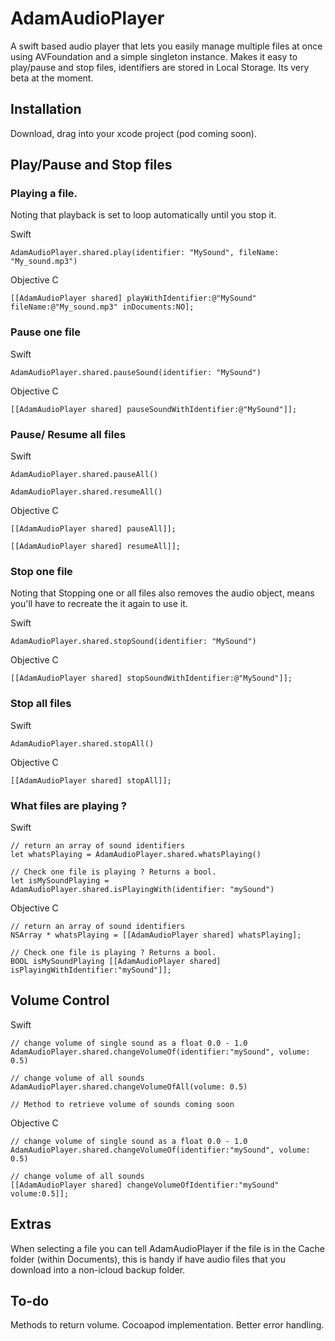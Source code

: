 # AdamAudioPlayer
A swift based audio player that lets you easily manage multiple files at once using AVFoundation and a simple singleton instance. Makes it easy to play/pause and stop files, identifiers are stored in Local Storage. Its very beta at the moment.

## Installation
Download, drag into your xcode project (pod coming soon).

## Play/Pause and Stop files
### Playing a file. 
Noting that playback is set to loop automatically until you stop it.  

Swift 
```
AdamAudioPlayer.shared.play(identifier: "MySound", fileName: "My_sound.mp3")
```

Objective C
```
[[AdamAudioPlayer shared] playWithIdentifier:@"MySound" fileName:@"My_sound.mp3" inDocuments:NO];
```

### Pause one file

Swift 
```
AdamAudioPlayer.shared.pauseSound(identifier: "MySound")
```

Objective C
```
[[AdamAudioPlayer shared] pauseSoundWithIdentifier:@"MySound"]];
```

### Pause/ Resume all files
Swift 
```
AdamAudioPlayer.shared.pauseAll()

AdamAudioPlayer.shared.resumeAll()
```

Objective C
```
[[AdamAudioPlayer shared] pauseAll]];

[[AdamAudioPlayer shared] resumeAll]];
```

### Stop one file
Noting that Stopping one or all files also removes the audio object, means you'll have to recreate the it again to use it.

Swift 
```
AdamAudioPlayer.shared.stopSound(identifier: "MySound")
```

Objective C
```
[[AdamAudioPlayer shared] stopSoundWithIdentifier:@"MySound"]];
```
### Stop all files

Swift 
```
AdamAudioPlayer.shared.stopAll()
```

Objective C
```
[[AdamAudioPlayer shared] stopAll]];
```
### What files are playing ?

Swift 
```
// return an array of sound identifiers
let whatsPlaying = AdamAudioPlayer.shared.whatsPlaying()

// Check one file is playing ? Returns a bool.
let isMySoundPlaying =  AdamAudioPlayer.shared.isPlayingWith(identifier: "mySound")
```
Objective C
```
// return an array of sound identifiers
NSArray * whatsPlaying = [[AdamAudioPlayer shared] whatsPlaying];

// Check one file is playing ? Returns a bool.
BOOL isMySoundPlaying [[AdamAudioPlayer shared] isPlayingWithIdentifier:"mySound"]];
```

## Volume Control

Swift 
```
// change volume of single sound as a float 0.0 - 1.0
AdamAudioPlayer.shared.changeVolumeOf(identifier:"mySound", volume: 0.5)

// change volume of all sounds
AdamAudioPlayer.shared.changeVolumeOfAll(volume: 0.5)

// Method to retrieve volume of sounds coming soon 
```
Objective C
```
// change volume of single sound as a float 0.0 - 1.0
AdamAudioPlayer.shared.changeVolumeOf(identifier:"mySound", volume: 0.5)

// change volume of all sounds
[[AdamAudioPlayer shared] changeVolumeOfIdentifier:"mySound" volume:0.5]];
```

## Extras

When selecting a file you can tell AdamAudioPlayer if the file is in the Cache folder (within Documents), this is handy if have audio files that you download into a non-icloud backup folder.

## To-do

Methods to return volume.
Cocoapod implementation.
Better error handling.
